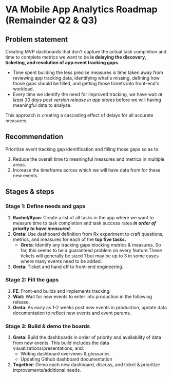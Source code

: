 # VA Mobile App Analytics Roadmap (Remainder Q2 & Q3)

## Problem statement
Creating MVP dashboards that don't capture the actual task completion and time to complete metrics we want to be **is delaying the discovery, ticketing, and resolution of app event tracking gaps**. 
* Time spent building the less precise measures is time taken away from reviewing app tracking data, identifying what's missing, defining how those gaps should be filled, and getting those tickets into front-end's workload. 
* Every time we identify the need for improved tracking, we have wait *at least 30 days post version release in app stores* before we will having meaningful data to analyze.

This approach is creating a cascading effect of delays for all accurate measures.

## Recommendation
Prioritize event tracking gap identification and filling those gaps so as to:
1. Reduce the overall time to meaningful measures and metrics in multiple areas.
2. Increase the timeframe across which we will have data from for these new events.

## Stages & steps
### Stage 1: Define needs and gaps
1. **Rachel/Ryan**: Create a list of all tasks in the app where we want to measure time to task completion and task success rates ***in order of priority to have measured***.
2. **Greta**: Use dashboard definition from Rx experiment to craft questions, metrics, and measures for each of the **top five tasks.**
    * **Greta**: Identify any tracking gaps blocking metrics & measures. So far, this seems to be a guaranteed problem on every feature.These tickets will generally be sized 1 but may be up to 3 in some cases where many events need to be added.
3. **Greta**: Ticket and hand off to front-end engineering.

### Stage 2: Fill the gaps
1. **FE**: Front-end builds and implements tracking.
2. **Wait:** Wait for new events to enter into production in the following release.
3. **Greta**: As early as 1-2 weeks post new events in production, update data documentation to reflect new events and event params.

### Stage 3: Build & demo the boards
1. **Greta**: Build the dashboards in order of priority and availability of data from new events. This build includes the data visualizations/presentations, and:
    * Writing dashboard overviews & glossaries
    * Updating Github dashboard documentation
2. **Together**: Demo each new dashboard, discuss, and ticket & prioritize improvements/additional needs.
